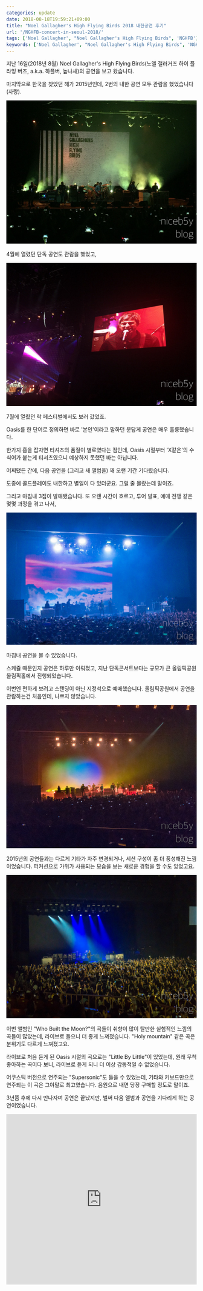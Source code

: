 ```yaml
---
categories: update
date: 2018-08-18T19:59:21+09:00
title: "Noel Gallagher's High Flying Birds 2018 내한공연 후기"
url: '/NGHFB-concert-in-seoul-2018/'
tags: ['Noel Gallagher', "Noel Gallagher's High Flying Birds", 'NGHFB']
keywords: ['Noel Gallagher', "Noel Gallagher's High Flying Birds", 'NGHFB']
---
```


지난 16일(2018년 8월) Noel Gallagher's High Flying Birds(노엘 갤러거즈 하이 플라잉 버즈, a.k.a. 하플버, 높나새)의 공연을 보고 왔습니다.

마지막으로 한국을 찾았던 해가 2015년인데, 2번의 내한 공연 모두 관람을 했었습니다(자랑).

![2015년 내한공연](01.jpg)

4월에 열렸던 단독 공연도 관람을 했었고,

![2015년 락페스티벌](02.jpg)

7월에 열렸던 락 페스티벌에서도 보러 갔었죠.

Oasis를 한 단어로 정의하면 바로 '본인'이라고 말하던 분답게 공연은 매우 훌륭했습니다.

한가지 흠을 잡자면 티셔츠의 품질이 별로였다는 점인데, Oasis 시절부터 'X같은'의 수식어가 붙는게 티셔츠였으니 예상하지 못했던 바는 아닙니다.

어찌됐든 간에, 다음 공연을 (그리고 새 앨범을) 꽤 오랜 기간 기다렸습니다.

도중에 콜드플레이도 내한하고 별일이 다 있더군요. 그럴 줄 몰랐는데 말이죠.

그리고 마침내 3집이 발매됐습니다. 또 오랜 시간이 흐르고, 투어 발표, 예매 전쟁 같은 몇몇 과정을 겪고 나서,

![노엘 갤러거즈 하이 플라잉 버즈](03.jpg)

마침내 공연을 볼 수 있었습니다.

스케쥴 때문인지 공연은 하루만 이뤄졌고, 지난 단독콘서트보다는 규모가 큰 올림픽공원 올림픽홀에서 진행되었습니다.

이번엔 편하게 보려고 스탠딩이 아닌 지정석으로 예매했습니다. 올림픽공원에서 공연을 관람하는건 처음인데, 나쁘지 않았습니다.

![노엘 갤러거즈 하이 플라잉 버즈](04.jpg)

2015년의 공연들과는 다르게 기타가 자주 변경되거나, 세션 구성이 좀 더 풍성해진 느낌이었습니다. 퍼커션으로 가위가 사용되는 모습을 보는 새로운 경험을 할 수도 있었고요.

![노엘 갤러거즈 하이 플라잉 버즈](05.jpg)

이번 앨범인 "Who Built the Moon?"의 곡들이 취향이 많이 탈만한 실험적인 느낌의 곡들이 많았는데, 라이브로 들으니 더 좋게 느껴졌습니다. "Holy mountain" 같은 곡은 분위기도 다르게 느껴졌고요.

라이브로 처음 듣게 된 Oasis 시절의 곡으로는 "Little By Little"이 있었는데, 원래 무척 좋아하는 곡이다 보니, 라이브로 듣게 되니 더 이상 감동적일 수 없었습니다.

어쿠스틱 버전으로 연주되는 "Supersonic"도 들을 수 있었는데, 기타와 키보드만으로 연주되는 이 곡은 그야말로 최고였습니다. 음원으로 내면 당장 구매할 정도로 말이죠.

3년쯤 후에 다시 만나자며 공연은 끝났지만, 벌써 다음 앨범과 공연을 기다리게 하는 공연이었습니다.

<iframe allow="autoplay *; encrypted-media *;" frameborder="0" height="450" sandbox="allow-forms allow-popups allow-same-origin allow-scripts allow-top-navigation-by-user-activation" src="https://embed.music.apple.com/kr/playlist/%EB%85%B8%EC%97%98-%EA%B0%A4%EB%9F%AC%EA%B1%B0%EC%A6%88-%ED%95%98%EC%9D%B4-%ED%94%8C%EB%9D%BC%EC%9E%89-%EB%B2%84%EC%A6%88-2018/pl.u-06oxvLguo0dLEX?app=music" width="100%"></iframe>
